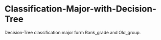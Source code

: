 # Classification-Major-with-Decision-Tree
Decision-Tree classification major form Rank_grade and Old_group.
